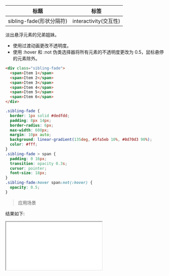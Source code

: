 | 标题                     | 标签                  |
| ------------------------ | --------------------- |
| sibling-fade(形状分隔符) | interactivity(交互性) |

淡出悬浮元素的兄弟姐妹。

- 使用过渡动画更改不透明度。
- 使用 :hover 和 :not 伪类选择器将所有元素的不透明度更改为 0.5，鼠标悬停的元素除外。

```html
<div class="sibling-fade">
  <span>Item 1</span>
  <span>Item 2</span>
  <span>Item 3</span>
  <span>Item 4</span>
  <span>Item 5</span>
  <span>Item 6</span>
</div>
```

```css
.sibling-fade {
  border: 1px solid #dedfdd;
  padding: 8px 14px;
  border-radius: 6px;
  max-width: 600px;
  margin: 10px auto;
  background: linear-gradient(135deg, #5fa5eb 10%, #0d70d3 90%);
  color: #fff;
}
.sibling-fade > span {
  padding: 0 16px;
  transition: opacity 0.3s;
  cursor: pointer;
  font-size: 18px;
}
.sibling-fade:hover span:not(:hover) {
  opacity: 0.5;
}
```

> 应用场景

<div class="code-editor" data-url="codes/css/html/sibling-fade.html" data-language="html"></div>

结果如下:

<iframe src="codes/css/html/sibling-fade.html"></iframe>
